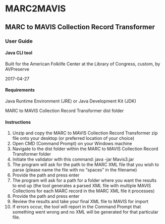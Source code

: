 # MARC2MAVIS
## MARC to MAVIS Collection Record Transformer

### User Guide

#### Java CLI tool
Built for the American Folklife Center at the Library of Congress, custom, by AVPreserve

2017-04-27

#### Requirements
Java Runtime Environment (JRE) or Java Development Kit (JDK)

MARC to MAVIS Collection Record Transformer dist folder

#### Instructions
1. Unzip and copy the MARC to MAVIS Collection Record Transformer zip file onto your desktop (or preferred location of your choice)
2. Open CMD (Command Prompt) on your Windows machine
3. Navigate to the dist folder within the MARC to MAVIS Collection Record Transformer folder
4. Initiate the validator with this command: java -jar Mavis3.jar
5. The program will ask for the path to the MARC XML file that you wish to parse (please name the file with no “spaces” in the filename)
6. Provide the path and press enter
7. The program will ask for a path for a folder where you want the results to end up (the tool generates a parsed XML file with multiple MAVIS Collections for each MARC record in the MARC XML file it processes)
8. Provide the path and press enter
9. Review the results and take your final XML file to MAVIS for import
10. If errors occur, the tool will report in the Command Prompt that something went wrong and no XML will be generated for that particular file.
